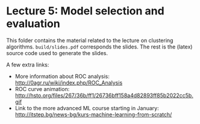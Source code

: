 # Lecture 5: Model selection and evaluation
This folder contains the material related to the lecture on clustering algorithms.
`build/slides.pdf` corresponds the slides.
The rest is the (latex) source code used to generate the slides.

A few extra links:
 - More information about ROC analysis: http://0agr.ru/wiki/index.php/ROC_Analysis
 - ROC curve animation: http://hsto.org/files/267/36b/ff1/26736bff158a4d82893ff85b2022cc5b.gif
 - Link to the more advanced ML course starting in January: http://itstep.bg/news-bg/kurs-machine-learning-from-scratch/
